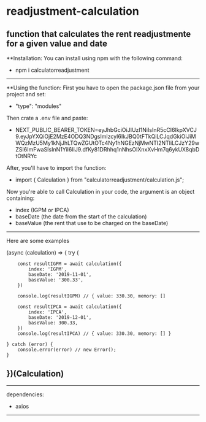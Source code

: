 # readjustment-calculation
function that calculates the rent readjustmente for a given value and date
-----------------------------------------------------------------
**Installation:
You can install using npm with the following command:
- npm i calculatorreadjustment
-----------------------------------------------------------------
**Using the function:
First you have to open the package.json file from your project and set:
- "type": "modules"

Then crate a .env file and paste:
- NEXT_PUBLIC_BEARER_TOKEN=eyJhbGciOiJIUzI1NiIsInR5cCI6IkpXVCJ9.eyJpYXQiOjE2MzE4ODQ3NDgsImlzcyI6IkJBQ0tFTkQiLCJqdGkiOiJiMWQzMzU5My1kNjJhLTQwZGUtOTc4Ny1hNGEzNjMwNTI2NTIiLCJzY29wZSI6ImFwaSIsInN1YiI6IiJ9.dfKy81DRhhq1nNhsOIXnxXvHm7q6ykUX8qbDtOtNRYc

After, you'll have to import the function:
- import { Calculation } from "calculatorreadjustment/calculation.js"; 

Now you're able to call Calculation in your code, the argument is an object containing:
- index (IGPM or IPCA)
- baseDate (the date from the start of the calculation)
- baseValue (the rent that use to be charged on the baseDate)



-----------------------------------------------------------------
Here are some examples

(async (calculation) => {
    try {

        const resultIGPM = await calculation({
            index: 'IGPM',
            baseDate: '2019-11-01',
            baseValue: '300.33',
        })
        
        console.log(resultIGPM) // { value: 330.30, memory: []

        const resultIPCA = await calculation({
            index: 'IPCA',
            baseDate: '2019-12-01',
            baseValue: 300.33,
        })
        console.log(resultIPCA) // { value: 330.30, memory: [] }

    } catch (error) {
        console.error(error) // new Error();
    }
})(Calculation)
-----------------------------------------------------------------

-----------------------------------------------------------------
dependencies: 
- axios
-----------------------------------------------------------------